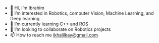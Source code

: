 - 👋 Hi, I’m Ibrahim
- 👀 I’m interested in Robotics, computer Vision, Machine Learning, and Deep learning
- 🌱 I’m currently learning C++ and ROS
- 💞️ I’m looking to collaborate on Robotics projects
- 📫 How to reach me ikhalilkay@gmail.com

<!---
IbrahimKAKabir/IbrahimKAKabir is a ✨ special ✨ repository because its `README.md` (this file) appears on your GitHub profile.
You can click the Preview link to take a look at your changes.
--->

